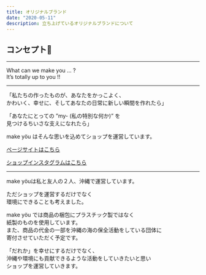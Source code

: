 ```yaml
---
title: オリジナルブランド
date: "2020-05-11"
description: 立ち上げているオリジナルブランドについて
---
```


## コンセプト🌿
__________________________________
What can we make you ... ?  
It’s totally up to you !!
__________________________________

「私たちの作ったものが、あなたをかっこよく、  
かわいく、幸せに、そしてあなたの日常に新しい瞬間を作れたら」  

「あなたにとっての ”my- (私の特別な何か)” を  
見つけるちいさな支えになれたら」

make yöu はそんな思いを込めてショップを運営しています。


[ページサイトはこちら](https://makeyou-my.stores.jp/)

[ショップインスタグラムはこちら](https://www.instagram.com/makeyou_my/?hl=ja)
__________________________________


make yöuは私と友人の２人、沖縄で運営しています。

ただショップを運営するだけでなく  
環境にできることも考えました。

make yöu では商品の梱包にプラスチック製ではなく  
紙製のものを使用しています。  
また、商品の代金の一部を沖縄の海の保全活動をしている団体に  
寄付させていただく予定です。  


「だれか」を幸せにするだけでなく、  
沖縄や環境にも貢献できるような活動をしていきたいと思い  
ショップを運営していきます。
